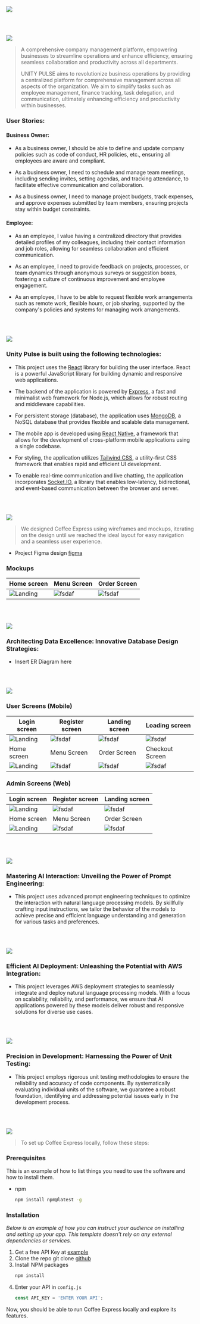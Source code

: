 <img src="./readme/title1.svg"/>

<br><br>

<!-- project philosophy -->
<img src="./readme/title2.svg"/>

> A comprehensive company management platform, empowering businesses to streamline operations and enhance efficiency, ensuring seamless collaboration and productivity across all departments.
>
> UNITY PULSE aims to revolutionize business operations by providing a centralized platform for comprehensive management across all aspects of the organization. We aim to simplify tasks such as employee management, finance tracking, task delegation, and communication, ultimately enhancing efficiency and productivity within businesses.

### User Stories:

#### Business Owner:

- As a business owner, I should be able to define and update company policies such as code of conduct, HR policies, etc., ensuring all employees are aware and compliant.

- As a business owner, I need to schedule and manage team meetings, including sending invites, setting agendas, and tracking attendance, to facilitate effective communication and collaboration.

- As a business owner, I need to manage project budgets, track expenses, and approve expenses submitted by team members, ensuring projects stay within budget constraints.

#### Employee:

- As an employee, I value having a centralized directory that provides detailed profiles of my colleagues, including their contact information and job roles, allowing for seamless collaboration and efficient communication.

- As an employee, I need to provide feedback on projects, processes, or team dynamics through anonymous surveys or suggestion boxes, fostering a culture of continuous improvement and employee engagement.

- As an employee, I have to be able to request flexible work arrangements such as remote work, flexible hours, or job sharing, supported by the company's policies and systems for managing work arrangements.

<br><br>

<!-- Tech stack -->
<img src="./readme/title3.svg"/>

### Unity Pulse is built using the following technologies:

- This project uses the [React](https://react.dev/) library for building the user interface. React is a powerful JavaScript library for building dynamic and responsive web applications.

- The backend of the application is powered by [Express](https://expressjs.com/), a fast and minimalist web framework for Node.js, which allows for robust routing and middleware capabilities.

- For persistent storage (database), the application uses [MongoDB](https://www.mongodb.com/), a NoSQL database that provides flexible and scalable data management.

- The mobile app is developed using [React Native](https://reactnative.dev/), a framework that allows for the development of cross-platform mobile applications using a single codebase.

- For styling, the application utilizes [Tailwind CSS](https://tailwindcss.com/), a utility-first CSS framework that enables rapid and efficient UI development.

- To enable real-time communication and live chatting, the application incorporates [Socket.IO](https://socket.io/), a library that enables low-latency, bidirectional, and event-based communication between the browser and server.

<br><br>

<!-- UI UX -->
<img src="./readme/title4.svg"/>

> We designed Coffee Express using wireframes and mockups, iterating on the design until we reached the ideal layout for easy navigation and a seamless user experience.

- Project Figma design [figma](https://www.figma.com/file/LsuOx5Wnh5YTGSEtrgvz4l/Purrfect-Pals?type=design&node-id=257%3A79&mode=design&t=adzbABt5hbb91ucZ-1)

### Mockups

| Home screen                             | Menu Screen                           | Order Screen                          |
| --------------------------------------- | ------------------------------------- | ------------------------------------- |
| ![Landing](./readme/demo/1440x1024.png) | ![fsdaf](./readme/demo/1440x1024.png) | ![fsdaf](./readme/demo/1440x1024.png) |

<br><br>

<!-- Database Design -->
<img src="./readme/title5.svg"/>

### Architecting Data Excellence: Innovative Database Design Strategies:

- Insert ER Diagram here

<br><br>

<!-- Implementation -->
<img src="./readme/title6.svg"/>

### User Screens (Mobile)

| Login screen                              | Register screen                         | Landing screen                          | Loading screen                          |
| ----------------------------------------- | --------------------------------------- | --------------------------------------- | --------------------------------------- |
| ![Landing](https://placehold.co/900x1600) | ![fsdaf](https://placehold.co/900x1600) | ![fsdaf](https://placehold.co/900x1600) | ![fsdaf](https://placehold.co/900x1600) |
| Home screen                               | Menu Screen                             | Order Screen                            | Checkout Screen                         |
| ![Landing](https://placehold.co/900x1600) | ![fsdaf](https://placehold.co/900x1600) | ![fsdaf](https://placehold.co/900x1600) | ![fsdaf](https://placehold.co/900x1600) |

### Admin Screens (Web)

| Login screen                            | Register screen                       | Landing screen                        |
| --------------------------------------- | ------------------------------------- | ------------------------------------- |
| ![Landing](./readme/demo/1440x1024.png) | ![fsdaf](./readme/demo/1440x1024.png) | ![fsdaf](./readme/demo/1440x1024.png) |
| Home screen                             | Menu Screen                           | Order Screen                          |
| ![Landing](./readme/demo/1440x1024.png) | ![fsdaf](./readme/demo/1440x1024.png) | ![fsdaf](./readme/demo/1440x1024.png) |

<br><br>

<!-- Prompt Engineering -->
<img src="./readme/title7.svg"/>

### Mastering AI Interaction: Unveiling the Power of Prompt Engineering:

- This project uses advanced prompt engineering techniques to optimize the interaction with natural language processing models. By skillfully crafting input instructions, we tailor the behavior of the models to achieve precise and efficient language understanding and generation for various tasks and preferences.

<br><br>

<!-- AWS Deployment -->
<img src="./readme/title8.svg"/>

### Efficient AI Deployment: Unleashing the Potential with AWS Integration:

- This project leverages AWS deployment strategies to seamlessly integrate and deploy natural language processing models. With a focus on scalability, reliability, and performance, we ensure that AI applications powered by these models deliver robust and responsive solutions for diverse use cases.

<br><br>

<!-- Unit Testing -->
<img src="./readme/title9.svg"/>

### Precision in Development: Harnessing the Power of Unit Testing:

- This project employs rigorous unit testing methodologies to ensure the reliability and accuracy of code components. By systematically evaluating individual units of the software, we guarantee a robust foundation, identifying and addressing potential issues early in the development process.

<br><br>

<!-- How to run -->
<img src="./readme/title10.svg"/>

> To set up Coffee Express locally, follow these steps:

### Prerequisites

This is an example of how to list things you need to use the software and how to install them.

- npm
  ```sh
  npm install npm@latest -g
  ```

### Installation

_Below is an example of how you can instruct your audience on installing and setting up your app. This template doesn't rely on any external dependencies or services._

1. Get a free API Key at [example](https://example.com)
2. Clone the repo
   git clone [github](https://github.com/your_username_/Project-Name.git)
3. Install NPM packages
   ```sh
   npm install
   ```
4. Enter your API in `config.js`
   ```js
   const API_KEY = 'ENTER YOUR API';
   ```

Now, you should be able to run Coffee Express locally and explore its features.
